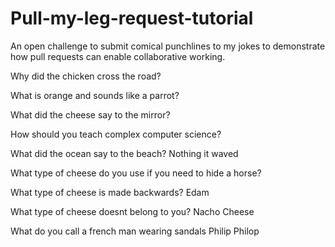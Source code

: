 # Pull-my-leg-request-tutorial
An open challenge to submit comical punchlines to my jokes to demonstrate how pull requests can enable collaborative working.

Why did the chicken cross the road?

What is orange and sounds like a parrot?

What did the cheese say to the mirror?

How should you teach complex computer science?

What did the ocean say to the beach?
Nothing it waved

What type of cheese do you use if you need to hide a horse?

What type of cheese is made backwards?
Edam

What type of cheese doesnt belong to you?
Nacho Cheese

What do you call a french man wearing sandals Philip Philop
